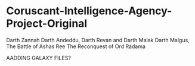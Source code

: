 # Coruscant-Intelligence-Agency-Project-Original

 Darth Zannah
 Darth Andeddu,
 Darth Revan and Darth Malak
 Darth Malgus,
 The Battle of Ashas Ree
 The Reconquest of Ord Radama


 AADDING GALAXY FILES?
